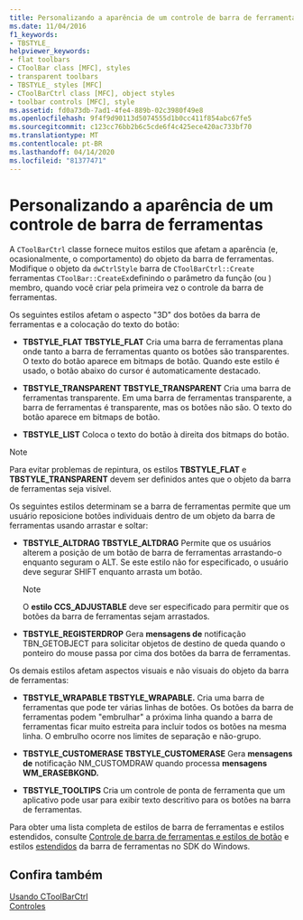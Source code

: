 ```yaml
---
title: Personalizando a aparência de um controle de barra de ferramentas
ms.date: 11/04/2016
f1_keywords:
- TBSTYLE_
helpviewer_keywords:
- flat toolbars
- CToolBar class [MFC], styles
- transparent toolbars
- TBSTYLE_ styles [MFC]
- CToolBarCtrl class [MFC], object styles
- toolbar controls [MFC], style
ms.assetid: fd0a73db-7ad1-4fe4-889b-02c3980f49e8
ms.openlocfilehash: 9f4f9d90113d5074555d1b0cc411f854abc67fe5
ms.sourcegitcommit: c123cc76bb2b6c5cde6f4c425ece420ac733bf70
ms.translationtype: MT
ms.contentlocale: pt-BR
ms.lasthandoff: 04/14/2020
ms.locfileid: "81377471"
---
```

# <a name="customizing-the-appearance-of-a-toolbar-control"></a>Personalizando a aparência de um controle de barra de ferramentas

A `CToolBarCtrl` classe fornece muitos estilos que afetam a aparência (e, ocasionalmente, o comportamento) do objeto da barra de ferramentas. Modifique o objeto da `dwCtrlStyle` barra de `CToolBarCtrl::Create` ferramentas `CToolBar::CreateEx`definindo o parâmetro da função (ou ) membro, quando você criar pela primeira vez o controle da barra de ferramentas.

Os seguintes estilos afetam o aspecto "3D" dos botões da barra de ferramentas e a colocação do texto do botão:

- **TBSTYLE_FLAT TBSTYLE_FLAT** Cria uma barra de ferramentas plana onde tanto a barra de ferramentas quanto os botões são transparentes. O texto do botão aparece em bitmaps de botão. Quando este estilo é usado, o botão abaixo do cursor é automaticamente destacado.

- **TBSTYLE_TRANSPARENT TBSTYLE_TRANSPARENT** Cria uma barra de ferramentas transparente. Em uma barra de ferramentas transparente, a barra de ferramentas é transparente, mas os botões não são. O texto do botão aparece em bitmaps de botão.

- **TBSTYLE_LIST** Coloca o texto do botão à direita dos bitmaps do botão.

> [!NOTE]
> Para evitar problemas de repintura, os estilos **TBSTYLE_FLAT** e **TBSTYLE_TRANSPARENT** devem ser definidos antes que o objeto da barra de ferramentas seja visível.

Os seguintes estilos determinam se a barra de ferramentas permite que um usuário reposicione botões individuais dentro de um objeto da barra de ferramentas usando arrastar e soltar:

- **TBSTYLE_ALTDRAG TBSTYLE_ALTDRAG** Permite que os usuários alterem a posição de um botão de barra de ferramentas arrastando-o enquanto seguram o ALT. Se este estilo não for especificado, o usuário deve segurar SHIFT enquanto arrasta um botão.

    > [!NOTE]
    >  O **estilo CCS_ADJUSTABLE** deve ser especificado para permitir que os botões da barra de ferramentas sejam arrastados.

- **TBSTYLE_REGISTERDROP** Gera **mensagens de** notificação TBN_GETOBJECT para solicitar objetos de destino de queda quando o ponteiro do mouse passa por cima dos botões da barra de ferramentas.

Os demais estilos afetam aspectos visuais e não visuais do objeto da barra de ferramentas:

- **TBSTYLE_WRAPABLE TBSTYLE_WRAPABLE.** Cria uma barra de ferramentas que pode ter várias linhas de botões. Os botões da barra de ferramentas podem "embrulhar" a próxima linha quando a barra de ferramentas ficar muito estreita para incluir todos os botões na mesma linha. O embrulho ocorre nos limites de separação e não-grupo.

- **TBSTYLE_CUSTOMERASE TBSTYLE_CUSTOMERASE** Gera **mensagens de** notificação NM_CUSTOMDRAW quando processa **mensagens WM_ERASEBKGND.**

- **TBSTYLE_TOOLTIPS** Cria um controle de ponta de ferramenta que um aplicativo pode usar para exibir texto descritivo para os botões na barra de ferramentas.

Para obter uma lista completa de estilos de barra de ferramentas e estilos estendidos, consulte [Controle de barra de ferramentas e estilos de botão](/windows/win32/Controls/toolbar-control-and-button-styles) e estilos [estendidos](/windows/win32/Controls/toolbar-extended-styles) da barra de ferramentas no SDK do Windows.

## <a name="see-also"></a>Confira também

[Usando CToolBarCtrl](../mfc/using-ctoolbarctrl.md)<br/>
[Controles](../mfc/controls-mfc.md)
